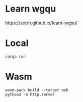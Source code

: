 # Learn wgqu

https://sotrh.github.io/learn-wgpu/

# Local

```
cargo run
```

# Wasm

```
wasm-pack build --target web
python3 -m http.server

```
